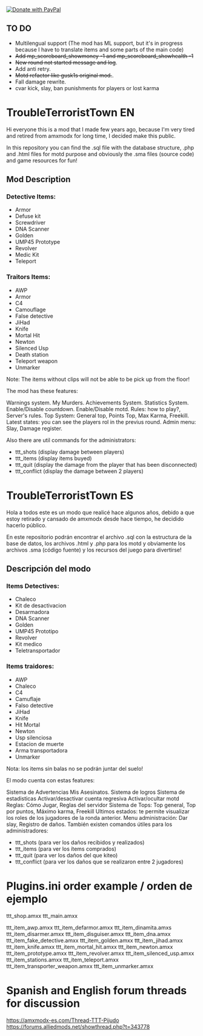 <a href="https://www.paypal.com/donate/?hosted_button_id=5EK5MAPLU6ZNL">
  <img src="https://raw.githubusercontent.com/stefan-niedermann/paypal-donate-button/master/paypal-donate-button.png" alt="Donate with PayPal" />
</a>

## TO DO

* Multilengual support (The mod has ML support, but it's in progress because I have to translate items and some parts of the main code)
* <s>Add mp_scoreboard_showmoney -1 and mp_scoreboard_showhealth -1</s>
* <s>New round not started message and log</s>.
* Add anti retry.
* <s>Motd refactor like gusk1s original mod.</s>.
* Fall damage rewrite.
* cvar kick, slay, ban punishments for players or lost karma

# TroubleTerroristTown EN
Hi everyone this is a mod that I made few years ago, because I'm very tired and retired from amxmodx for long time, I decided make this public.

In this repository you can find the .sql file with the database structure, .php and .html files for motd purpose and obviously the .sma files (source code) and game resources for fun!

## Mod Description

### Detective Items:
* Armor
* Defuse kit
* Screwdriver
* DNA Scanner
* Golden
* UMP45 Prototype
* Revolver
* Medic Kit
* Teleport

### Traitors Items:
* AWP
* Armor
* C4
* Camouflage
* False detective
* JiHad
* Knife
* Mortal Hit
* Newton
* Silenced Usp
* Death station
* Teleport weapon
* Unmarker

Note: The items without clips will not be able to be pick up from the floor!

The mod has these features:

Warnings system.
My Murders.
Achievements System.
Statistics System.
Enable/Disable countdown.
Enable/Disable motd.
Rules: how to play?, Server's rules.
Top System: General top, Points Top, Max Karma, Freekill.
Latest states: you can see the players rol in the previus round.
Admin menu: Slay, Damage register.

Also there are util commands for the administrators:
* ttt_shots (display damage between players)
* ttt_items (display items buyed)
* ttt_quit (display the damage from the player that has been disconnected)
* ttt_conflict (display the damage between 2 players)

# TroubleTerroristTown ES
Hola a todos este es un modo que realicé hace algunos años, debido a que estoy retirado y cansado de amxmodx desde hace tiempo, he decidido hacerlo público.

En este repositorio podrán encontrar el archivo .sql con la estructura de la base de datos, los archivos .html y .php para los motd y obviamente los archivos .sma (código fuente) y los recursos del juego para divertirse!

## Descripción del modo

### Items Detectives:
* Chaleco
* Kit de desactivacion
* Desarmadora
* DNA Scanner
* Golden
* UMP45 Prototipo
* Revolver
* Kit medico
* Teletransportador

### Items traidores:
* AWP
* Chaleco
* C4
* Camuflaje
* Falso detective
* JiHad
* Knife
* Hit Mortal
* Newton
* Usp silenciosa
* Estacion de muerte
* Arma transportadora
* Unmarker

Nota: los items sin balas no se podrán juntar del suelo!

El modo cuenta con estas features:

Sistema de Advertencias
Mis Asesinatos.
Sistema de logros
Sistema de estadisticas
Activar/desactivar cuenta regresiva
Activar/ocultar motd
Reglas: Cómo Jugar, Reglas del servidor
Sistema de Tops: Top general, Top por puntos, Máximo karma, Freekill
Ultimos estados: te permite visualizar los roles de los jugadores de la ronda anterior.
Menu administración: Dar slay, Registro de daños.
También existen comandos útiles para los administradores:
* ttt_shots (para ver los daños recibidos y realizados)
* ttt_items (para ver los ítems comprados)
* ttt_quit (para ver los daños del que kiteo)
* ttt_conflict (para ver los daños que se realizaron entre 2 jugadores)

# Plugins.ini order example / orden de ejemplo

ttt_shop.amxx
ttt_main.amxx

ttt_item_awp.amxx
ttt_item_defarmor.amxx
ttt_item_dinamita.amxs
ttt_item_disarmer.amxx
ttt_item_disguiser.amxx
ttt_item_dna.amxx
ttt_item_fake_detective.amxx
ttt_item_golden.amxx
ttt_item_jihad.amxx
ttt_item_knife.amxx
ttt_item_mortal_hit.amxx
ttt_item_newton.amxx
ttt_item_prototype.amxx
ttt_item_revolver.amxx
ttt_item_silenced_usp.amxx
ttt_item_stations.amxx
ttt_item_teleport.amxx
ttt_item_transporter_weapon.amxx
ttt_item_unmarker.amxx

# Spanish and English forum threads for discussion

https://amxmodx-es.com/Thread-TTT-Pijudo
https://forums.alliedmods.net/showthread.php?t=343778
